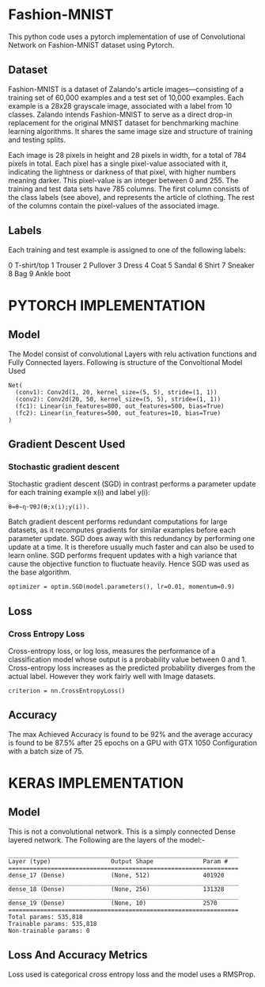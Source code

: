 # Fashion-MNIST
This python code uses a pytorch implementation of use of Convolutional Network on Fashion-MNIST dataset using Pytorch. 

## Dataset
Fashion-MNIST is a dataset of Zalando's article images—consisting of a training set of 60,000 examples and a test set of 10,000 examples. Each example is a 28x28 grayscale image, associated with a label from 10 classes. Zalando intends Fashion-MNIST to serve as a direct drop-in replacement for the original MNIST dataset for benchmarking machine learning algorithms. It shares the same image size and structure of training and testing splits.

Each image is 28 pixels in height and 28 pixels in width, for a total of 784 pixels in total. Each pixel has a single pixel-value associated with it, indicating the lightness or darkness of that pixel, with higher numbers meaning darker. This pixel-value is an integer between 0 and 255. The training and test data sets have 785 columns. The first column consists of the class labels (see above), and represents the article of clothing. The rest of the columns contain the pixel-values of the associated image.

## Labels
Each training and test example is assigned to one of the following labels:

0 T-shirt/top
1 Trouser
2 Pullover
3 Dress
4 Coat
5 Sandal
6 Shirt
7 Sneaker
8 Bag
9 Ankle boot 



# PYTORCH IMPLEMENTATION
## Model
The Model consist of convolutional Layers with relu activation functions and Fully Connected layers.
Following is structure of the Convoltional Model Used 

```
Net(
  (conv1): Conv2d(1, 20, kernel_size=(5, 5), stride=(1, 1))
  (conv2): Conv2d(20, 50, kernel_size=(5, 5), stride=(1, 1))
  (fc1): Linear(in_features=800, out_features=500, bias=True)
  (fc2): Linear(in_features=500, out_features=10, bias=True)
)
```

## Gradient Descent Used
### Stochastic gradient descent
Stochastic gradient descent (SGD) in contrast performs a parameter update for each training example x(i) and label y(i):
```
θ=θ−η⋅∇θJ(θ;x(i);y(i)).
```
Batch gradient descent performs redundant computations for large datasets, as it recomputes gradients for similar examples before each parameter update. SGD does away with this redundancy by performing one update at a time. It is therefore usually much faster and can also be used to learn online. 
SGD performs frequent updates with a high variance that cause the objective function to fluctuate heavily. Hence SGD was used as the base algorithm.
```
optimizer = optim.SGD(model.parameters(), lr=0.01, momentum=0.9)
```
## Loss
### Cross Entropy Loss
Cross-entropy loss, or log loss, measures the performance of a classification model whose output is a probability value between 0 and 1. Cross-entropy loss increases as the predicted probability diverges from the actual label. However they work fairly well with Image datasets.
```
criterion = nn.CrossEntropyLoss()
```

## Accuracy
The max Achieved Accuracy is found to be 92% and the average accuracy is found to be 87.5% after 25 epochs on a GPU with GTX 1050 Configuration with a batch size of 75.



# KERAS IMPLEMENTATION
## Model
This is not a convolutional network. This is a simply connected Dense layered network. The Following are the layers of the model:-
```
_________________________________________________________________
Layer (type)                 Output Shape              Param #   
=================================================================
dense_17 (Dense)             (None, 512)               401920    
_________________________________________________________________
dense_18 (Dense)             (None, 256)               131328    
_________________________________________________________________
dense_19 (Dense)             (None, 10)                2570      
=================================================================
Total params: 535,818
Trainable params: 535,818
Non-trainable params: 0
```

## Loss And Accuracy Metrics
Loss used is categorical cross entropy loss and the model uses a RMSProp.
